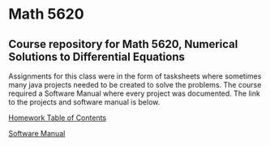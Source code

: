 # Math 5620

## Course repository for Math 5620, Numerical Solutions to Differential Equations

Assignments for this class were in the form of tasksheets where sometimes many java projects needed to be created to solve the problems. The course required a Software Manual
where every project was documented. The link to the projects and software manual is below.

[Homework Table of Contents](https://github.com/clarissalabrum/math5620/blob/master/hw_toc.md)

[Software Manual](https://github.com/clarissalabrum/math5620/blob/master/software_manual.md)

